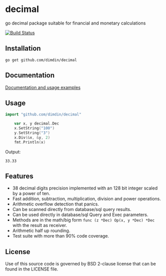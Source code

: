 decimal
=======


go decimal package suitable for financial and monetary calculations

[![Build Status](https://travis-ci.org/dimdin/decimal.svg?branch=master)](https://travis-ci.org/dimdin/decimal)

## Installation

    go get github.com/dimdin/decimal

## Documentation

[Documentation and usage examples](http://godoc.org/github.com/dimdin/decimal)

## Usage

```go
import "github.com/dimdin/decimal"

    var x, y decimal.Dec
    x.SetString("100")
    y.SetString("3")
    x.Div(&x, &y, 2)
    fmt.Println(x)
```
Output:

    33.33

## Features

- 38 decimal digits precision implemented with an 128 bit integer scaled by a power of ten.
- Fast addition, subtraction, multiplication, division and power operations.
- Arithmetic overflow detection that panics.
- Can be scanned directly from database/sql query results.
- Can be used directly in database/sql Query and Exec parameters.
- Methods are in the math/big form `func (z *Dec) Op(x, y *Dec) *Dec` with the result as receiver.
- Arithmetic half up rounding.
- Test suite with more than 90% code coverage.

## License

Use of this source code is governed by BSD 2-clause license that can be found in the LICENSE file.
